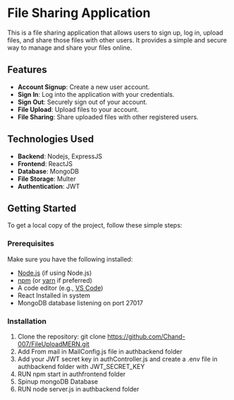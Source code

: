 # File Sharing Application

This is a file sharing application that allows users to sign up, log in, upload files, and share those files with other users. It provides a simple and secure way to manage and share your files online.

## Features

- **Account Signup**: Create a new user account.
- **Sign In**: Log into the application with your credentials.
- **Sign Out**: Securely sign out of your account.
- **File Upload**: Upload files to your account.
- **File Sharing**: Share uploaded files with other registered users.

## Technologies Used

- **Backend**: Nodejs, ExpressJS
- **Frontend**: ReactJS
- **Database**: MongoDB
- **File Storage**: Multer
- **Authentication**: JWT

## Getting Started

To get a local copy of the project, follow these simple steps:

### Prerequisites

Make sure you have the following installed:
- [Node.js](https://nodejs.org/) (if using Node.js)
- [npm](https://www.npmjs.com/) (or [yarn](https://yarnpkg.com/) if preferred)
- A code editor (e.g., [VS Code](https://code.visualstudio.com/))
- React Installed in system
- MongoDB database listening on port 27017

### Installation

1. Clone the repository:
   git clone https://github.com/Chand-007/FileUploadMERN.git
2. Add From mail in MailConfig.js file in authbackend folder
3. Add your JWT secret key in authController.js and create a .env file in authbackend folder with JWT_SECRET_KEY
4. RUN npm start in authfrontend folder
5. Spinup mongoDB Database
6. RUN node server.js in authbackend folder
